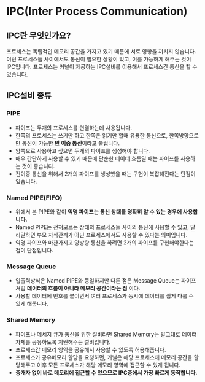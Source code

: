 # IPC(Inter Process Communication)
## IPC란 무엇인가요?
프로세스는 독립적인 메모리 공간을 가지고 있기 때문에 서로 영향을 끼치지 않습니다. 이런 프로세스들 사이에서도 통신이 필요한 상황이 있고, 이를 가능하게 해주는 것이 IPC입니다. 프로세스는 커널이 제공하는 IPC설비를 이용해서 프로세스간 통신을 할 수 있습니다.
## IPC설비 종류
### PIPE
- 파이프는 두개의 프로세스를 연결하는데 사용됩니다.
- 한쪽의 프로세스는 쓰기만 하고 한쪽은 읽기만 할때 유용한 통신으로, 한쪽방향으로만 통신이 가능한 **반 이중 통신**이라고 불립니다.
- 양쪽으로 사용하고 싶으면 두개의 파이프를 생성해야 합니다.
- 매우 간단하게 사용할 수 있기 때문에 단순한 데이터 흐름일 때는 파이프를 사용하는 것이 좋습니다.
- 전이중 통신을 위해서 2개의 파이프를 생성했을 때는 구현이 복잡해진다는 단점이 있습니다.
### Named PIPE(FIFO)
- 위에서 본 PIPE와 같이 **익명 파이프는 통신 상대를 명확히 알 수 있는 경우에 사용합니다.**
- Named PIPE는 전혀모르는 상태의 프로세스들 사이의 통신에 사용할 수 있고, 달리말하면 부모 자식관계가 아닌 프로세스에서도 사용할 수 있다는 의미입니다.
- 익명 파이프와 마찬가지고 양방향 통신을 하려면 2개의 파이프를 구현해야한다는 점이 단점입니다.
### Message Queue
- 입출력방식은 Named PIPE와 동일하지만 다른 점은 Message Queue는 파이프처럼 **데이터의 흐름이 아니라 메모리 공간이라는 점** 이다.
- 사용할 데이터에 번호를 붙이면서 여러 프로세스가 동시에 데이터를 쉽게 다룰 수 있게 해줍니다.
### Shared Memory
- 파이프나 메세지 큐가 통신을 위한 설비라면 Shared Memory는 말그대로 데이터 자체를 공유하도록 지원해주는 설비입니다.
- 프로세스간 메모리 영역을 공유해서 사용할 수 있도록 허용해줍니다.
- 프로세스가 공유메모리 할당을 요청하면, 커널은 해당 프로세스에 메모리 공간을 할당해주고 이후 모든 프로세스가 해당 메모리 영역에 접근할 수 있게 됩니다.
- **중개자 없이 바로 메모리에 접근할 수 있으므로 IPC중에서 가장 빠르게 동작합니다.**